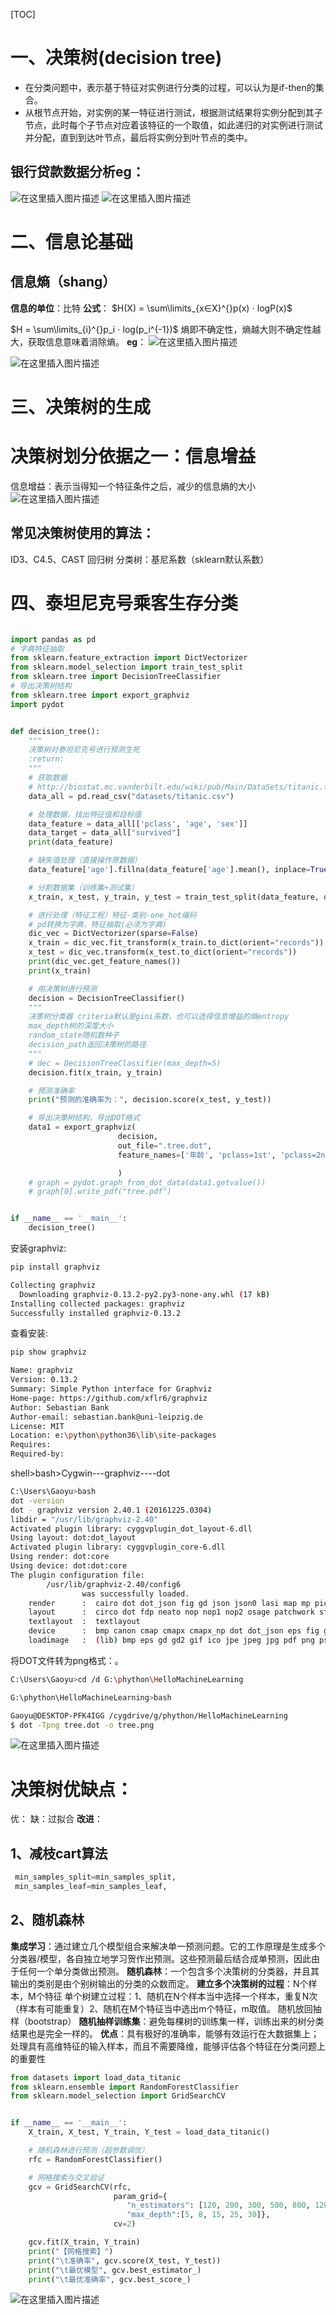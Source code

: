 
[TOC]

# 一、决策树(decision tree)
- 在分类问题中，表示基于特征对实例进行分类的过程，可以认为是if-then的集合。
- 从根节点开始，对实例的某一特征进行测试，根据测试结果将实例分配到其子节点，此时每个子节点对应着该特征的一个取值，如此递归的对实例进行测试并分配，直到到达叶节点，最后将实例分到叶节点的类中。
## 银行贷款数据分析eg：
![在这里插入图片描述](https://img-blog.csdnimg.cn/20200311224111311.png?x-oss-process=image/watermark,type_ZmFuZ3poZW5naGVpdGk,shadow_10,text_aHR0cHM6Ly9ibG9nLmNzZG4ubmV0L2d1MzA1NTI0MDcz,size_16,color_FFFFFF,t_70)
![在这里插入图片描述](https://img-blog.csdnimg.cn/20200311224119447.png?x-oss-process=image/watermark,type_ZmFuZ3poZW5naGVpdGk,shadow_10,text_aHR0cHM6Ly9ibG9nLmNzZG4ubmV0L2d1MzA1NTI0MDcz,size_16,color_FFFFFF,t_70)
# 二、信息论基础
## 信息熵（shang）
**信息的单位**：比特
**公式**：
$H(X) = \sum\limits_{x∈X}^{}p(x) ⋅ logP(x)$

$H = \sum\limits_{i}^{}p_i ⋅ log(p_i^{-1})$
熵即不确定性，熵越大则不确定性越大，获取信息意味着消除熵。
**eg**：
![在这里插入图片描述](https://img-blog.csdnimg.cn/20200311224505144.png)

![在这里插入图片描述](https://img-blog.csdnimg.cn/20200311224455974.png?x-oss-process=image/watermark,type_ZmFuZ3poZW5naGVpdGk,shadow_10,text_aHR0cHM6Ly9ibG9nLmNzZG4ubmV0L2d1MzA1NTI0MDcz,size_16,color_FFFFFF,t_70)
# 三、决策树的生成
# 决策树划分依据之一：信息增益
信息增益：表示当得知一个特征条件之后，减少的信息熵的大小
![在这里插入图片描述](https://img-blog.csdnimg.cn/20200311225551546.png?x-oss-process=image/watermark,type_ZmFuZ3poZW5naGVpdGk,shadow_10,text_aHR0cHM6Ly9ibG9nLmNzZG4ubmV0L2d1MzA1NTI0MDcz,size_16,color_FFFFFF,t_70)
## 常见决策树使用的算法：
ID3、C4.5、CAST
回归树
分类树：基尼系数（sklearn默认系数）
# 四、泰坦尼克号乘客生存分类

```python

import pandas as pd
# 字典特征抽取
from sklearn.feature_extraction import DictVectorizer
from sklearn.model_selection import train_test_split
from sklearn.tree import DecisionTreeClassifier
# 导出决策树结构
from sklearn.tree import export_graphviz
import pydot


def decision_tree():
    """
    决策树对泰坦尼克号进行预测生死
    :return:
    """
    # 获取数据
    # http://biostat.mc.vanderbilt.edu/wiki/pub/Main/DataSets/titanic.txt
    data_all = pd.read_csv("datasets/titanic.csv")

    # 处理数据，找出特征值和目标值
    data_feature = data_all[['pclass', 'age', 'sex']]
    data_target = data_all["survived"]
    print(data_feature)

    # 缺失值处理（直接操作原数据）
    data_feature['age'].fillna(data_feature['age'].mean(), inplace=True)

    # 分割数据集（训练集+测试集）
    x_train, x_test, y_train, y_test = train_test_split(data_feature, data_target, test_size=0.25)

    # 进行处理（特征工程）特征-类别-one_hot编码
    # pd转换为字典，特征抽取(必须为字典)
    dic_vec = DictVectorizer(sparse=False)
    x_train = dic_vec.fit_transform(x_train.to_dict(orient="records"))
    x_test = dic_vec.transform(x_test.to_dict(orient="records"))
    print(dic_vec.get_feature_names())
    print(x_train)

    # 用决策树进行预测
    decision = DecisionTreeClassifier()
    """
    决策树分类器 criteria默认是gini系数，也可以选择信息增益的熵entropy
    max_depth树的深度大小
    random_state随机数种子
    decision_path返回决策树的路径
    """
    # dec = DecisionTreeClassifier(max_depth=5)
    decision.fit(x_train, y_train)

    # 预测准确率
    print("预测的准确率为：", decision.score(x_test, y_test))

    # 导出决策树结构，导出DOT格式
    data1 = export_graphviz(
                        decision,
                        out_file=".tree.dot",
                        feature_names=['年龄', 'pclass=1st', 'pclass=2nd', 'pclass=3rd', 'sex=female', 'sex=male']

                        )
    # graph = pydot.graph_from_dot_data(data1.getvalue())
    # graph[0].write_pdf("tree.pdf")


if __name__ == '__main__':
    decision_tree()

```




安装graphviz:
```bash
pip install graphviz

Collecting graphviz
  Downloading graphviz-0.13.2-py2.py3-none-any.whl (17 kB)
Installing collected packages: graphviz
Successfully installed graphviz-0.13.2
```
查看安装:
```bash
pip show graphviz

Name: graphviz
Version: 0.13.2
Summary: Simple Python interface for Graphviz
Home-page: https://github.com/xflr6/graphviz
Author: Sebastian Bank
Author-email: sebastian.bank@uni-leipzig.de
License: MIT
Location: e:\python\python36\lib\site-packages
Requires:
Required-by:
```


shell>bash>Cygwin---graphviz----dot
```bash
C:\Users\Gaoyu>bash
dot -version
dot - graphviz version 2.40.1 (20161225.0304)
libdir = "/usr/lib/graphviz-2.40"
Activated plugin library: cyggvplugin_dot_layout-6.dll
Using layout: dot:dot_layout
Activated plugin library: cyggvplugin_core-6.dll
Using render: dot:core
Using device: dot:dot:core
The plugin configuration file:
        /usr/lib/graphviz-2.40/config6
                was successfully loaded.
    render      :  cairo dot dot_json fig gd json json0 lasi map mp pic pov ps svg tk vml vrml xdot xdot_json
    layout      :  circo dot fdp neato nop nop1 nop2 osage patchwork sfdp twopi
    textlayout  :  textlayout
    device      :  bmp canon cmap cmapx cmapx_np dot dot_json eps fig gd gd2 gif gtk gv ico imap imap_np ismap jpe jpeg jpg json json0 mp pdf pic plain plain-ext png pov ps ps2 svg svgz tif tiff tk vml vmlz vrml wbmp x11 xdot xdot1.2 xdot1.4 xdot_json xlib
    loadimage   :  (lib) bmp eps gd gd2 gif ico jpe jpeg jpg pdf png ps svg xbm
```
将DOT文件转为png格式：。
```bash
C:\Users\Gaoyu>cd /d G:\phython\HelloMachineLearning

G:\phython\HelloMachineLearning>bash

Gaoyu@DESKTOP-PFK4IGG /cygdrive/g/phython/HelloMachineLearning
$ dot -Tpng tree.dot -o tree.png

```

![在这里插入图片描述](https://img-blog.csdnimg.cn/20200314013213454.png?x-oss-process=image/watermark,type_ZmFuZ3poZW5naGVpdGk,shadow_10,text_aHR0cHM6Ly9ibG9nLmNzZG4ubmV0L2d1MzA1NTI0MDcz,size_16,color_FFFFFF,t_70)
# 决策树优缺点：
优：
缺：过拟合
**改进**：
## 1、减枝cart算法
```python
 min_samples_split=min_samples_split,
 min_samples_leaf=min_samples_leaf,
```
## 2、随机森林
**集成学习**：通过建立几个模型组合来解决单一预测问题。它的工作原理是生成多个分类器/模型，各自独立地学习贺作出预测。这些预测最后结合成单预测，因此由于任何一个单分类做出预测。
**随机森林**：一个包含多个决策树的分类器，并且其输出的类别是由个别树输出的分类的众数而定。
**建立多个决策树的过程**：N个样本，M个特征
单个树建立过程：1、随机在N个样本当中选择一个样本，重复N次（样本有可能重复）2、随机在M个特征当中选出m个特征，m取值。
随机放回抽样（bootstrap）
**随机抽样训练集**：避免每棵树的训练集一样，训练出来的树分类结果也是完全一样的。
**优点**：具有极好的准确率，能够有效运行在大数据集上；处理具有高维特征的输入样本，而且不需要降维，能够评估各个特征在分类问题上的重要性
```python
from datasets import load_data_titanic
from sklearn.ensemble import RandomForestClassifier
from sklearn.model_selection import GridSearchCV


if __name__ == '__main__':
    X_train, X_test, Y_train, Y_test = load_data_titanic()

    # 随机森林进行预测（超参数调优）
    rfc = RandomForestClassifier()

    # 网格搜索与交叉验证
    gcv = GridSearchCV(rfc,
                       param_grid={
                          "n_estimators": [120, 200, 300, 500, 800, 1200],
                          "max_depth":[5, 8, 15, 25, 30]},
                       cv=2)

    gcv.fit(X_train, Y_train)
    print("【网格搜索】")
    print("\t准确率", gcv.score(X_test, Y_test))
    print("\t最优模型", gcv.best_estimator_)
    print("\t最优准确率", gcv.best_score_)
```
![在这里插入图片描述](https://img-blog.csdnimg.cn/20200314002027418.png?x-oss-process=image/watermark,type_ZmFuZ3poZW5naGVpdGk,shadow_10,text_aHR0cHM6Ly9ibG9nLmNzZG4ubmV0L2d1MzA1NTI0MDcz,size_16,color_FFFFFF,t_70)